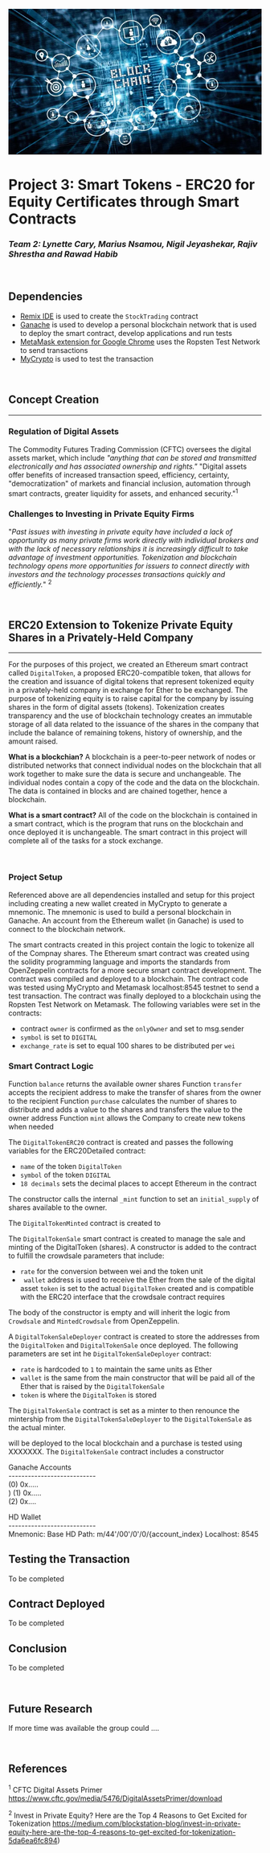![](image4.PNG)

# **Project 3: Smart Tokens - ERC20 for Equity Certificates through Smart Contracts**

### *Team 2: Lynette Cary, Marius Nsamou, Nigil Jeyashekar, Rajiv Shrestha and Rawad Habib*

</br>

## Dependencies
- [Remix IDE](https://remix.ethereum.org) is used to create the `StockTrading` contract</br>
- [Ganache](https://www.trufflesuite.com/ganache) is used to develop a personal blockchain network that is used to deploy the smart contract, develop applications and run tests</br>
- [MetaMask extension for Google Chrome](https://chrome.google.com/webstore/detail/metamask/nkbihfbeogaeaoehlefnkodbefgpgknn?hl=en) uses the Ropsten Test Network to send transactions
- [MyCrypto](https://download.mycrypto.com/) is used to test the transaction</br> 

</br>

## **Concept Creation** </br>
----------------------------
### Regulation of Digital Assets
The Commodity Futures Trading Commission (CFTC) oversees the digital assets market, which include *"anything that can be stored and transmitted electronically and has associated ownership and rights."* "Digital assets offer benefits of increased transaction speed, efficiency, certainty, "democratization" of markets and financial inclusion, automation through smart contracts, greater liquidity for assets, and enhanced security."<sup>1</sup>

### Challenges to Investing in Private Equity Firms
"*Past issues with investing in private equity have included a lack of opportunity as many private firms work directly with individual brokers and with the lack of necessary relationships it is increasingly difficult to take advantage of investment opportunities.  Tokenization and blockchain technology opens more opportunities for issuers to connect directly with investors and the technology processes transactions quickly and efficiently.*" <sup>2</sup>

<br>

## **ERC20 Extension to Tokenize Private Equity Shares in a Privately-Held Company**
------------------------------------------------------------------------------------
For the purposes of this project, we created an Ethereum smart contract called `DigitalToken`, a proposed ERC20-compatible token, that allows for the creation and issuance of digital tokens that represent tokenized equity in a privately-held company in exchange for Ether to be exchanged.  The purpose of tokenizing equity is to raise capital for the company by issuing shares in the form of digital assets (tokens).  Tokenization creates transparency and the use of blockchain technology creates an immutable storage of all data related to the issuance of the shares in the company that include the balance of remaining tokens, history of ownership, and the amount raised.  

**What is a blockchian?**  A blockchain is a peer-to-peer network of nodes or distributed networks that connect individual nodes on the blockchain that all work together to make sure the data is secure and unchangeable.  The individual nodes contain a copy of the code and the data on the blockchain.  The  data is contained in blocks and are chained together, hence a blockchain.  

**What is a smart contract?** All of the code on the blockchain is contained in a smart contract, which is the program that runs on the blockchain and once deployed it is unchangeable.  The smart contract in this project will complete all of the tasks for a stock exchange.  

<br>

### Project Setup
Referenced above are all dependencies installed and setup for this project including creating a new wallet created in MyCrypto to generate a mnemonic.  The mnemonic is used to build a personal blockchain in Ganache.  An account from the Ethereum wallet (in Ganache) is used to connect to the blockchain network.  

The smart contracts created in this project contain the logic to tokenize all of the Compnay shares.  The Ethereum smart contract was created using the solidity programming language and imports the standards from OpenZeppelin contracts for a more secure smart contract development.  The contract was compiled and deployed to a blockchain.  The contract code was tested using MyCrypto and Metamask localhost:8545 testnet to send a test transaction.  The contract was finally deployed to a blockchain using the Ropsten Test Network on Metamask.  The following variables were set in the contracts:

- contract `owner` is confirmed as the `onlyOwner` and set to msg.sender
- `symbol` is set to `DIGITAL`
- `exchange_rate` is set to equal 100 shares to be distributed per `wei`

### Smart Contract Logic
Function `balance` returns the available owner shares
Function `transfer` accepts the recipient address to make the transfer of shares from the owner to the recipient
Function `purchase` calculates the number of shares to distribute and adds a value to the shares and transfers the value to the owner address
Function `mint` allows the Company to create new tokens when needed 

The `DigitalTokenERC20` contract is created and passes the following variables for the ERC20Detailed contract: 
- `name` of the token `DigitalToken`
- `symbol` of the token `DIGITAL`
- `18 decimals` sets the decimal places to accept Ethereum in the contract

The constructor calls the internal `_mint` function to set an `initial_supply` of shares available to the owner.

The `DigitalTokenMinted` contract is created to 

The `DigitalTokenSale` smart contract is created to manage the sale and minting of the DigitalToken (shares).  A constructor is added to the contract to fulfill the crowdsale parameters that include:
- `rate` for the conversion between wei and the token unit
- ` wallet` address is used to receive the Ether from the sale of the digital asset
`token` is set to the actual `DigitalToken` created and is compatible with the ERC20 interface that the crowdsale contract requires

The body of the constructor is empty and will inherit the logic from `Crowdsale` and `MintedCrowdsale` from OpenZeppelin.

A `DigitalTokenSaleDeployer` contract is created to store the addresses from the `DigitalToken` and `DigitalTokenSale` once deployed.  The following parameters are set int he `DigitalTokenSaleDeployer` contract:
- `rate` is hardcoded to `1` to maintain the same units as Ether
- `wallet` is the same from the main constructor that will be paid all of the Ether that is raised by the `DigitalTokenSale`
- `token` is where the `DigitalToken` is stored

The `DigitalTokenSale` contract is set as a minter to then renounce the mintership from the `DigitalTokenSaleDeployer` to the `DigitalTokenSale` as the actual minter.  

will be deployed to the local blockchain and a purchase is tested using XXXXXXX.  The `DigitalTokenSale` contract includes a constructor 


Ganache Accounts</br>
---------------------------</br>
(0) 0x.....</br>)
(1) 0x.....</br>
(2) 0x....</br>

HD Wallet</br>
---------------------------</br>
Mnemonic: 
Base HD Path: m/44'/00'/0'/0/{account_index}
Localhost: 8545

## Testing the Transaction
To be completed
<br>

## Contract Deployed
To be completed
<br>

## Conclusion
To be completed

<br>

## Future Research
If more time was available the group could ....  

<br>

## References
<sup>1</sup> CFTC Digital Assets Primer https://www.cftc.gov/media/5476/DigitalAssetsPrimer/download 

<sup>2</sup> Invest in Private Equity? Here are the Top 4 Reasons to Get Excited for Tokenization https://medium.com/blockstation-blog/invest-in-private-equity-here-are-the-top-4-reasons-to-get-excited-for-tokenization-5da6ea6fc894)